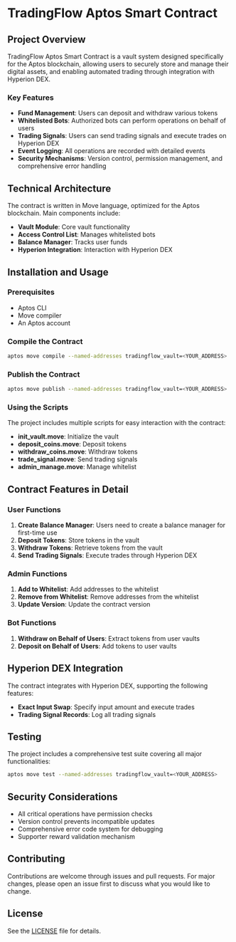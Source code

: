 # TradingFlow Aptos Smart Contract

## Project Overview

TradingFlow Aptos Smart Contract is a vault system designed specifically for the Aptos blockchain, allowing users to securely store and manage their digital assets, and enabling automated trading through integration with Hyperion DEX.

### Key Features

- **Fund Management**: Users can deposit and withdraw various tokens
- **Whitelisted Bots**: Authorized bots can perform operations on behalf of users
- **Trading Signals**: Users can send trading signals and execute trades on Hyperion DEX
- **Event Logging**: All operations are recorded with detailed events
- **Security Mechanisms**: Version control, permission management, and comprehensive error handling

## Technical Architecture

The contract is written in Move language, optimized for the Aptos blockchain. Main components include:

- **Vault Module**: Core vault functionality
- **Access Control List**: Manages whitelisted bots
- **Balance Manager**: Tracks user funds
- **Hyperion Integration**: Interaction with Hyperion DEX

## Installation and Usage

### Prerequisites

- Aptos CLI
- Move compiler
- An Aptos account

### Compile the Contract

```bash
aptos move compile --named-addresses tradingflow_vault=<YOUR_ADDRESS>
```

### Publish the Contract

```bash
aptos move publish --named-addresses tradingflow_vault=<YOUR_ADDRESS>
```

### Using the Scripts

The project includes multiple scripts for easy interaction with the contract:

- **init_vault.move**: Initialize the vault
- **deposit_coins.move**: Deposit tokens
- **withdraw_coins.move**: Withdraw tokens
- **trade_signal.move**: Send trading signals
- **admin_manage.move**: Manage whitelist

## Contract Features in Detail

### User Functions

1. **Create Balance Manager**: Users need to create a balance manager for first-time use
2. **Deposit Tokens**: Store tokens in the vault
3. **Withdraw Tokens**: Retrieve tokens from the vault
4. **Send Trading Signals**: Execute trades through Hyperion DEX

### Admin Functions

1. **Add to Whitelist**: Add addresses to the whitelist
2. **Remove from Whitelist**: Remove addresses from the whitelist
3. **Update Version**: Update the contract version

### Bot Functions

1. **Withdraw on Behalf of Users**: Extract tokens from user vaults
2. **Deposit on Behalf of Users**: Add tokens to user vaults

## Hyperion DEX Integration

The contract integrates with Hyperion DEX, supporting the following features:

- **Exact Input Swap**: Specify input amount and execute trades
- **Trading Signal Records**: Log all trading signals

## Testing

The project includes a comprehensive test suite covering all major functionalities:

```bash
aptos move test --named-addresses tradingflow_vault=<YOUR_ADDRESS>
```

## Security Considerations

- All critical operations have permission checks
- Version control prevents incompatible updates
- Comprehensive error code system for debugging
- Supporter reward validation mechanism

## Contributing

Contributions are welcome through issues and pull requests. For major changes, please open an issue first to discuss what you would like to change.

## License

See the [LICENSE](LICENSE) file for details.